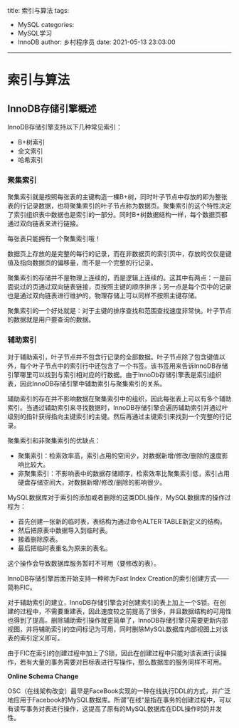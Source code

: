 title: 索引与算法
tags:
  - MySQL
categories:
  - MySQL学习
  - InnoDB
author: 乡村程序员
date: 2021-05-13 23:03:00
---

# 索引与算法

## InnoDB存储引擎概述

InnoDB存储引擎支持以下几种常见索引：

- B+树索引
- 全文索引
- 哈希索引

### 聚集索引

聚集索引就是按照每张表的主键构造一棵B+树，同时叶子节点中存放的即为整张表的行记录数据，也将聚集索引的叶子节点称为数据页。聚集索引的这个特性决定了索引组织表中数据也是索引的一部分。同时B+树数据结构一样，每个数据页都通过双向链表来进行链接。

每张表只能拥有一个聚集索引哦！

数据页上存放的是完整的每行的记录，而在非数据页的索引页中，存放的仅仅是键值及指向数据页的偏移量，而不是一个完整的行记录。

聚集索引的存储并不是物理上连续的，而是逻辑上连续的。这其中有两点：一是前面说过的页通过双向链表链接，页按照主键的顺序排序；另一点是每个页中的记录也是通过双向链表进行维护的，物理存储上可以同样不按照主键存储。

聚集索引的一个好处就是：对于主键的排序查找和范围查找速度非常快。叶子节点的数据就是用户要查询的数据。

### 辅助索引

对于辅助索引，叶子节点并不包含行记录的全部数据。叶子节点除了包含键值以外，每个叶子节点中的索引行中还包含了一个书签。该书签用来告诉InnoDB存储引擎哪里可以找到与索引相对应的行数据。由于InnoDb存储引擎表是索引组织表，因此InnoDB存储引擎中辅助索引与聚集索引的关系。

辅助索引的存在并不影响数据在聚集索引中的组织，因此每张表上可以有多个辅助索引。当通过辅助索引来寻找数据时，InnoDB存储引擎会遍历辅助索引并通过叶级别的指针获得指向主键索引的主键。然后再通过主键索引来找到一个完整的行记录。

聚集索引和非聚集索引的优缺点：

- 聚集索引：检索效率高，索引占用的空间少，对数据新增/修改/删除的速度影响比较大。
- 非聚集索引：不影响表中的数据存储顺序，检索效率比聚集索引低，索引占用硬盘存储空间大，对数据新增/修改/删除的影响很少。

MySQL数据库对于索引的添加或者删除的这类DDL操作，MySQL数据库的操作过程为：

- 首先创建一张新的临时表，表结构为通过命令ALTER TABLE新定义的结构。
- 然后把原表中数据导入到临时表。
- 接着删除原表。
- 最后把临时表重名为原来的表名。

这个操作会导致数据库服务暂时不可用（要修改的表）。

InnoDB存储引擎后面开始支持一种称为Fast Index Creation的索引创建方式——简称FIC。

对于辅助索引的建立，InnoDB存储引擎会对创建索引的表上加上一个S锁。在创建的过程中，不需要重建表，因此速度较之前提高了很多，并且数据结构的可用性也得到了提高。删除辅助索引操作就更简单了，InnoDB存储引擎只需要更新内部视图，并将辅助索引的空间标记为可用，同时删除MySQL数据库内部视图上对该表的索引定义即可。

由于FIC在索引的创建过程中加上了S锁，因此在创建过程中只能对该表进行读操作，若有大量的事务需要对目标表进行写操作，那么数据库的服务同样不可用。

**Online Schema Change**

OSC（在线架构改变）最早是FaceBook实现的一种在线执行DDL的方式，并广泛地应用于Facebook的MySQL数据库。所谓”在线“是指在事务的创建过程中，可以有读写事务对表进行操作，这提高了原有的MySQL数据库在DDL操作时的并发性。





